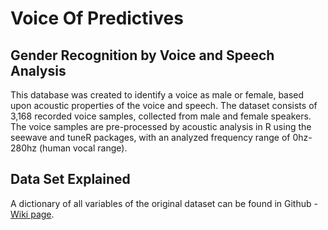 # Voice Of Predictives

## Gender Recognition by Voice and Speech Analysis
This database was created to identify a voice as male or female, based upon acoustic properties of the voice and speech. The dataset consists of 3,168 recorded voice samples, collected from male and female speakers. The voice samples are pre-processed by acoustic analysis in R using the seewave and tuneR packages, with an analyzed frequency range of 0hz-280hz (human vocal range).

## Data Set Explained
A dictionary of all variables of the original dataset can be found in Github - [Wiki page](#https://github.com/pennysun3/VoiceOfPredictives/wiki).
